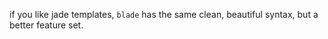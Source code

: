 if you like jade templates, `blade` has the same clean, beautiful syntax, but a better feature set.
